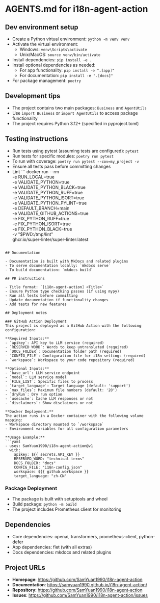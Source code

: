 # AGENTS.md for i18n-agent-action

## Dev environment setup

- Create a Python virtual environment: `python -m venv venv`
- Activate the virtual environment:
  - Windows: `venv\Scripts\activate`
  - Unix/MacOS: `source venv/bin/activate`
- Install dependencies: `pip install -e .`
- Install optional dependencies as needed:
  - For app functionality: `pip install -e ".[app]"`
  - For documentation: `pip install -e ".[docs]"`
- For package management: `poetry`

## Development tips

- The project contains two main packages: `Business` and `AgentUtils`
- Use `import Business` or `import AgentUtils` to access package functionality
- The project requires Python 3.12+ (specified in pyproject.toml)

## Testing instructions

- Run tests using pytest (assuming tests are configured): `pytest`
- Run tests for specific modules: `poetry run pytest`
- To run with coverage: `poetry run pytest --cov=my_project -v`
- Ensure all tests pass before committing changes
- Lint ```
docker run --rm \
  -e RUN_LOCAL=true \
  -e VALIDATE_PYTHON=true \
  -e VALIDATE_PYTHON_BLACK=true \
  -e VALIDATE_PYTHON_RUFF=true \
  -e VALIDATE_PYTHON_ISORT=true \
  -e VALIDATE_PYTHON_PYLINT=true \
  -e DEFAULT_BRANCH=main \
  -e VALIDATE_GITHUB_ACTIONS=true \
  -e FIX_PYTHON_RUFF=true \
  -e FIX_PYTHON_ISORT=true \
  -e FIX_PYTHON_BLACK=true \
  -v "$PWD:/tmp/lint" \
  ghcr.io/super-linter/super-linter:latest
```

## Documentation

- Documentation is built with MkDocs and related plugins
- To serve documentation locally: `mkdocs serve`
- To build documentation: `mkdocs build`

## PR instructions

- Title format: `[i18n-agent-action] <Title>`
- Ensure Python type checking passes (if using mypy)
- Run all tests before committing
- Update documentation if functionality changes
- Add tests for new features

## Deployment notes

### GitHub Action Deployment
This project is deployed as a GitHub Action with the following configuration:

**Required Inputs:**
- `apikey`: API key to LLM service (required)
- `RESERVED_WORD`: Words to keep untranslated (required)
- `DOCS_FOLDER`: Documentation folder path (required)
- `CONFIG_FILE`: Configuration file for i18n settings (required)
- `workspace`: Workspace to your code repository (required)

**Optional Inputs:**
- `base_url`: LLM service endpoint
- `model`: LLM service model
- `FILE_LIST`: Specific files to process
- `target_language`: Target language (default: 'support')
- `max_files`: Maximum file numbers (default: '20')
- `dryRun`: Dry run option
- `usecache`: Cache LLM responses or not
- `disclaimers`: Show disclaimers or not

**Docker Deployment:**
The action runs in a Docker container with the following volume mapping:
- Workspace directory mounted to `/workspace`
- Environment variables for all configuration parameters

**Usage Example:**
```yaml
- uses: SamYuan1990/i18n-agent-action@v1
  with:
    apikey: ${{ secrets.API_KEY }}
    RESERVED_WORD: "technical terms"
    DOCS_FOLDER: "docs"
    CONFIG_FILE: "i18n-config.json"
    workspace: ${{ github.workspace }}
    target_language: "zh-CN"
```

### Package Deployment
- The package is built with setuptools and wheel
- Build package: `python -m build`
- The project includes Prometheus client for monitoring

## Dependencies

- Core dependencies: openai, transformers, prometheus-client, python-defer
- App dependencies: flet (with all extras)
- Docs dependencies: mkdocs and related plugins

## Project URLs

- **Homepage**: https://github.com/SamYuan1990/i18n-agent-action
- **Documentation**: https://samyuan1990.github.io/i18n-agent-action/
- **Repository**: https://github.com/SamYuan1990/i18n-agent-action
- **Issues**: https://github.com/SamYuan1990/i18n-agent-action/issues